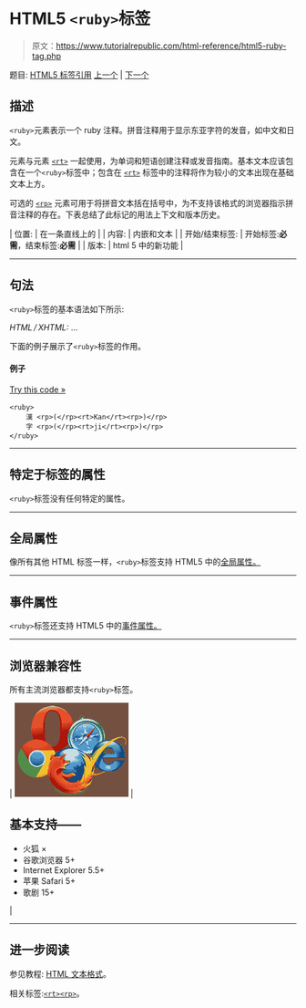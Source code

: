 # HTML5 `<ruby>`标签

> 原文：<https://www.tutorialrepublic.com/html-reference/html5-ruby-tag.php>

题目: [HTML5 标签引用](html5-tags.php) [上一个](html5-rt-tag.php) | [下一个](html-s-tag.php)

## 描述

`<ruby>`元素表示一个 ruby 注释。拼音注释用于显示东亚字符的发音，如中文和日文。

元素与元素 [`<rt>`](html5-rt-tag.php) 一起使用，为单词和短语创建注释或发音指南。基本文本应该包含在一个`<ruby>`标签中；包含在 [`<rt>`](html5-rt-tag.php) 标签中的注释将作为较小的文本出现在基础文本上方。

可选的 [`<rp>`](html5-rp-tag.php) 元素可用于将拼音文本括在括号中，为不支持该格式的浏览器指示拼音注释的存在。下表总结了此标记的用法上下文和版本历史。

| 位置: | 在一条直线上的 |
| 内容: | 内嵌和文本 |
| 开始/结束标签: | 开始标签:**必需**，结束标签:**必需** |
| 版本: | html 5 中的新功能 |

* * *

## 句法

`<ruby>`标签的基本语法如下所示:

*HTML / XHTML:* <ruby> ... </ruby>

下面的例子展示了`<ruby>`标签的作用。

#### 例子

[Try this code »](../codelab.php?topic=html5&file=ruby-tag "Try this code using online Editor")

```
<ruby>
    漢 <rp>(</rp><rt>Kan</rt><rp>)</rp>
    字 <rp>(</rp><rt>ji</rt><rp>)</rp>
</ruby>
```

* * *

## 特定于标签的属性

`<ruby>`标签没有任何特定的属性。

* * *

## 全局属性

像所有其他 HTML 标签一样，`<ruby>`标签支持 HTML5 中的[全局属性。](html5-global-attributes.php)

* * *

## 事件属性

`<ruby>`标签还支持 HTML5 中的[事件属性。](html5-event-attributes.php)

* * *

## 浏览器兼容性

所有主流浏览器都支持`<ruby>`标签。

| ![Browsers Icon](img/e9331123c77668c1832e541c2fca1002.png) | 

## 基本支持——

*   火狐 ×
*   谷歌浏览器 5+
*   Internet Explorer 5.5+
*   苹果 Safari 5+
*   歌剧 15+

 |

* * *

## 进一步阅读

参见教程: [HTML 文本格式](../html-tutorial/html-text-formatting.php)。

相关标签:[`<rt>`](html5-rt-tag.php)[`<rp>`](html5-rp-tag.php)。